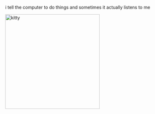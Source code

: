 i tell the computer to do things and sometimes it actually listens to me
<!--START_SECTION:update_image-->
<img src=https://raw.githubusercontent.com/sneakykestrel/sneakykestrel/main/.github/images/mind-control.gif height="" width="300" align=left alt=kitty />
<!--END_SECTION:update_image-->

